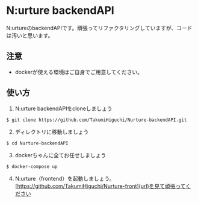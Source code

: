 # N:urture backendAPI

N:urtureのbackendAPIです。頑張ってリファクタリングしていますが、コードは汚いと思います。

## 注意
- dockerが使える環境はご自身でご用意してください。

## 使い方
1. N:urture backendAPIをcloneしましょう
  ```
  $ git clone https://github.com/TakumiHiguchi/Nurture-backendAPI.git
  ```

2. ディレクトリに移動しましょう
  ```
  $ cd Nurture-backendAPI
  ```
  
3. dockerちゃんに全てお任せしましょう
  ```
  $ docker-compose up
  ```

4. N:urture（frontend）を起動しましょう。
  [https://github.com/TakumiHiguchi/Nurture-front](url)を見て頑張ってください
